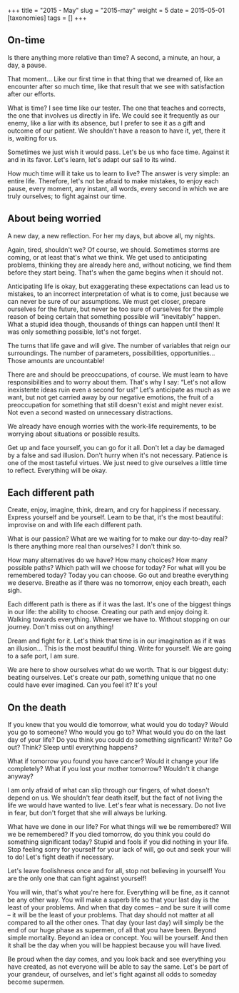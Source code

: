 +++
title = "2015 - May"
slug = "2015-may"
weight = 5
date = 2015-05-01
[taxonomies]
tags = []
+++

## On-time

Is there anything more relative than time? A second, a minute, an hour, a day, a pause.

That moment… Like our first time in that thing that we dreamed of, like an encounter after so much time, like that result that we see with satisfaction after our efforts.

What is time? I see time like our tester. The one that teaches and corrects, the one that involves us directly in life. We could see it frequently as our enemy, like a liar with its absence, but I prefer to see it as a gift and outcome of our patient. We shouldn't have a reason to have it, yet, there it is, waiting for us.

Sometimes we just wish it would pass. Let's be us who face time. Against it and in its favor. Let's learn, let's adapt our sail to its wind.

How much time will it take us to learn to live? The answer is very simple: an entire life. Therefore, let's not be afraid to make mistakes, to enjoy each pause, every moment, any instant, all words, every second in which we are truly ourselves; to fight against our time.


## About being worried

A new day, a new reflection. For her my days, but above all, my nights.

Again, tired, shouldn't we? Of course, we should. Sometimes storms are coming, or at least that's what we think. We get used to anticipating problems, thinking they are already here and, without noticing, we find them before they start being. That's when the game begins when it should not.

Anticipating life is okay, but exaggerating these expectations can lead us to mistakes, to an incorrect interpretation of what is to come, just because we can never be sure of our assumptions. We must get closer, prepare ourselves for the future, but never be too sure of ourselves for the simple reason of being certain that something possible will “inevitably” happen. What a stupid idea though, thousands of things can happen until then! It was only something possible, let's not forget.

The turns that life gave and will give. The number of variables that reign our surroundings. The number of parameters, possibilities, opportunities… Those amounts are uncountable!

There are and should be preoccupations, of course. We must learn to have responsibilities and to worry about them. That's why I say: “Let's not allow inexistente ideas ruin even a second for us!” Let's anticipate as much as we want, but not get carried away by our negative emotions, the fruit of a preoccupation for something that still doesn't exist and might never exist. Not even a second wasted on unnecessary distractions.

We already have enough worries with the work-life requirements, to be worrying about situations or possible results.

Get up and face yourself, you can go for it all. Don't let a day be damaged by a false and sad illusion. Don't hurry when it's not necessary. Patience is one of the most tasteful virtues. We just need to give ourselves a little time to reflect. Everything will be okay.


## Each different path

Create, enjoy, imagine, think, dream, and cry for happiness if necessary. Express yourself and be yourself. Learn to be that, it's the most beautiful: improvise on and with life each different path.

What is our passion? What are we waiting for to make our day-to-day real? Is there anything more real than ourselves? I don't think so.

How many alternatives do we have? How many choices? How many possible paths? Which path will we choose for today? For what will you be remembered today? Today you can choose. Go out and breathe everything we deserve. Breathe as if there was no tomorrow, enjoy each breath, each sigh.

Each different path is there as if it was the last. It's one of the biggest things in our life: the ability to choose. Creating our path and enjoy doing it. Walking towards everything. Wherever we have to. Without stopping on our journey. Don't miss out on anything!

Dream and fight for it. Let's think that time is in our imagination as if it was an illusion… This is the most beautiful thing. Write for yourself. We are going to a safe port, I am sure.

We are here to show ourselves what do we worth. That is our biggest duty: beating ourselves. Let's create our path, something unique that no one could have ever imagined. Can you feel it? It's you!


## On the death

If you knew that you would die tomorrow, what would you do today? Would you go to someone? Who would you go to? What would you do on the last day of your life? Do you think you could do something significant? Write? Go out? Think? Sleep until everything happens?

What if tomorrow you found you have cancer? Would it change your life completely? What if you lost your mother tomorrow? Wouldn't it change anyway?

I am only afraid of what can slip through our fingers, of what doesn't depend on us. We shouldn't fear death itself, but the fact of not living the life we would have wanted to live. Let's fear what is necessary. Do not live in fear, but don't forget that she will always be lurking.

What have we done in our life? For what things will we be remembered? Will we be remembered? If you died tomorrow, do you think you could do something significant today? Stupid and fools if you did nothing in your life. Stop feeling sorry for yourself for your lack of will, go out and seek your will to do! Let's fight death if necessary.

Let's leave foolishness once and for all, stop not believing in yourself! You are the only one that can fight against yourself!

You will win, that's what you're here for. Everything will be fine, as it cannot be any other way. You will make a superb life so that your last day is the least of your problems. And when that day comes – and be sure it will come – it will be the least of your problems. That day should not matter at all compared to all the other ones. That day (your last day) will simply be the end of our huge phase as supermen, of all that you have been. Beyond simple mortality. Beyond an idea or concept. You will be yourself. And then it shall be the day when you will be happiest because you will have lived.

Be proud when the day comes, and you look back and see everything you have created, as not everyone will be able to say the same. Let's be part of your grandeur, of ourselves, and let's fight against all odds to someday become supermen.


